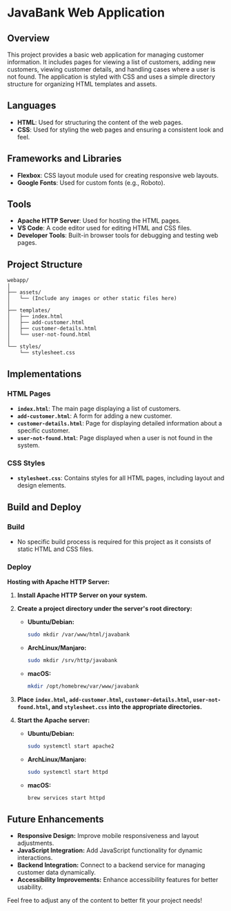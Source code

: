 # JavaBank Web Application

## Overview

This project provides a basic web application for managing customer information. It includes pages for viewing a list of customers, adding new customers, viewing customer details, and handling cases where a user is not found. The application is styled with CSS and uses a simple directory structure for organizing HTML templates and assets.

## Languages

- **HTML**: Used for structuring the content of the web pages.
- **CSS**: Used for styling the web pages and ensuring a consistent look and feel.

## Frameworks and Libraries

- **Flexbox**: CSS layout module used for creating responsive web layouts.
- **Google Fonts**: Used for custom fonts (e.g., Roboto).

## Tools

- **Apache HTTP Server**: Used for hosting the HTML pages.
- **VS Code**: A code editor used for editing HTML and CSS files.
- **Developer Tools**: Built-in browser tools for debugging and testing web pages.

## Project Structure

```plaintext
webapp/
│
├── assets/
│   └── (Include any images or other static files here)
│
├── templates/
│   ├── index.html
│   ├── add-customer.html
│   ├── customer-details.html
│   └── user-not-found.html
│
└── styles/
    └── stylesheet.css
```
## Implementations

### HTML Pages

- **`index.html`**: The main page displaying a list of customers.
- **`add-customer.html`**: A form for adding a new customer.
- **`customer-details.html`**: Page for displaying detailed information about a specific customer.
- **`user-not-found.html`**: Page displayed when a user is not found in the system.

### CSS Styles

- **`stylesheet.css`**: Contains styles for all HTML pages, including layout and design elements.

## Build and Deploy

### Build

- No specific build process is required for this project as it consists of static HTML and CSS files.

### Deploy

**Hosting with Apache HTTP Server:**

1. **Install Apache HTTP Server on your system.**

2. **Create a project directory under the server's root directory:**

   - **Ubuntu/Debian:**
     ```bash
     sudo mkdir /var/www/html/javabank
     ```

   - **ArchLinux/Manjaro:**
     ```bash
     sudo mkdir /srv/http/javabank
     ```

   - **macOS:**
     ```bash
     mkdir /opt/homebrew/var/www/javabank
     ```

3. **Place `index.html`, `add-customer.html`, `customer-details.html`, `user-not-found.html`, and `stylesheet.css` into the appropriate directories.**

4. **Start the Apache server:**

   - **Ubuntu/Debian:**
     ```bash
     sudo systemctl start apache2
     ```

   - **ArchLinux/Manjaro:**
     ```bash
     sudo systemctl start httpd
     ```

   - **macOS:**
     ```bash
     brew services start httpd
     ```

## Future Enhancements

- **Responsive Design:** Improve mobile responsiveness and layout adjustments.
- **JavaScript Integration:** Add JavaScript functionality for dynamic interactions.
- **Backend Integration:** Connect to a backend service for managing customer data dynamically.
- **Accessibility Improvements:** Enhance accessibility features for better usability.

Feel free to adjust any of the content to better fit your project needs!